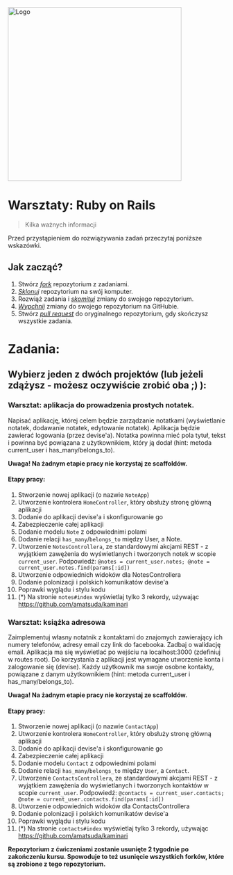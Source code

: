 <img alt="Logo" src="http://coderslab.pl/wp-content/themes/coderslab/svg/logo-coderslab.svg" width="400">


# Warsztaty: Ruby on Rails
> Kilka ważnych informacji

Przed przystąpieniem do rozwiązywania zadań przeczytaj poniższe wskazówki.

## Jak zacząć?

1. Stwórz [*fork*][forking] repozytorium z zadaniami.
2. [*Sklonuj*][ref-clone] repozytorium na swój komputer.
3. Rozwiąż zadania i [*skomituj*][ref-commit] zmiany do swojego repozytorium.
4. [*Wypchnij*][ref-push] zmiany do swojego repozytorium na GitHubie.
5. Stwórz [*pull request*][pull-request] do oryginalnego repozytorium, gdy skończysz wszystkie zadania.


# Zadania:

## Wybierz jeden z dwóch projektów (lub jeżeli zdążysz - możesz oczywiście zrobić oba ;) ):

### Warsztat: aplikacja do prowadzenia prostych notatek.
Napisać aplikację, której celem będzie zarządzanie notatkami (wyświetlanie notatek, dodawanie notatek, edytowanie notatek). Aplikacja będzie zawierać logowania (przez devise'a).
Notatka powinna mieć pola tytuł, tekst i powinna być powiązana z użytkownikiem, który ją dodał (hint: metoda current_user i has_many/belongs_to).

**Uwaga! Na żadnym etapie pracy nie korzystaj ze scaffoldów.**

#### Etapy pracy:
1. Stworzenie nowej aplikacji (o nazwie `NoteApp`)
2. Utworzenie kontrolera `HomeController`, który obsłuży stronę główną aplikacji
3. Dodanie do aplikacji devise'a i skonfigurowanie go
4. Zabezpieczenie całej aplikacji
5. Dodanie modelu `Note` z odpowiednimi polami
6. Dodanie relacji `has_many`/`belongs_to` między User, a Note.
6. Utworzenie `NotesControllera`, ze standardowymi akcjami REST - z wyjątkiem zawężenia do wyświetlanych i tworzonych notek w scopie `current_user`. Podpowiedź: `@notes = current_user.notes; @note = current_user.notes.find(params[:id])`
7. Utworzenie odpowiednich widoków dla NotesControllera
8. Dodanie polonizacji i polskich komunikatów devise'a
9. Poprawki wyglądu i stylu kodu
10. (*) Na stronie `notes#index` wyświetlaj tylko 3 rekordy, używając https://github.com/amatsuda/kaminari


### Warsztat: książka adresowa
Zaimplementuj własny notatnik z kontaktami do znajomych zawierający ich numery telefonów, adresy email czy link do facebooka. Zadbaj o walidację email. Aplikacja ma się wyświetlać po wejściu na localhost:3000 (zdefiniuj w routes root). Do korzystania z aplikacji jest wymagane utworzenie konta i zalogowanie się (devise). Każdy użytkownik ma swoje osobne kontakty, powiązane z danym użytkownikiem (hint: metoda current_user i has_many/belongs_to).

**Uwaga! Na żadnym etapie pracy nie korzystaj ze scaffoldów.**

#### Etapy pracy:
1. Stworzenie nowej aplikacji (o nazwie `ContactApp`)
2. Utworzenie kontrolera `HomeController`, który obsłuży stronę główną aplikacji
3. Dodanie do aplikacji devise'a i skonfigurowanie go
4. Zabezpieczenie całej aplikacji
5. Dodanie modelu `Contact` z odpowiednimi polami
6. Dodanie relacji `has_many`/`belongs_to` między `User`, a `Contact`.
6. Utworzenie `ContactsControllera`, ze standardowymi akcjami REST - z wyjątkiem zawężenia do wyświetlanych i tworzonych kontaktów w scopie `current_user`. Podpowiedź: `@contacts = current_user.contacts; @note = current_user.contacts.find(params[:id])`
7. Utworzenie odpowiednich widoków dla ContactsControllera
8. Dodanie polonizacji i polskich komunikatów devise'a
9. Poprawki wyglądu i stylu kodu
10. (*) Na stronie `contacts#index` wyświetlaj tylko 3 rekordy, używając https://github.com/amatsuda/kaminari

<!-- Links -->
[forking]: https://guides.github.com/activities/forking/
[ref-clone]: http://gitref.org/creating/#clone
[ref-commit]: http://gitref.org/basic/#commit
[ref-push]: http://gitref.org/remotes/#push
[pull-request]: https://help.github.com/articles/creating-a-pull-request

**Repozytorium z ćwiczeniami zostanie usunięte 2 tygodnie po zakończeniu kursu. Spowoduje to też usunięcie wszystkich forków, które są zrobione z tego repozytorium.**
